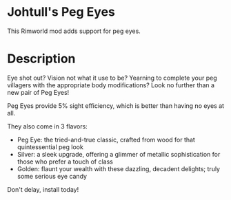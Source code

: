 # Johtull's Peg Eyes
This Rimworld mod adds support for peg eyes.

# Description
Eye shot out? Vision not what it use to be? Yearning to complete your peg villagers with the appropriate body modifications? Look no further than a new pair of Peg Eyes!  

Peg Eyes provide 5% sight efficiency, which is better than having no eyes at all.  

They also come in 3 flavors:  
- Peg Eye: the tried-and-true classic, crafted from wood for that quintessential peg look  
- Silver: a sleek upgrade, offering a glimmer of metallic sophistication for those who prefer a touch of class  
- Golden: flaunt your wealth with these dazzling, decadent delights; truly some serious eye candy  

Don't delay, install today!  
